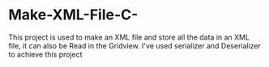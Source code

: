 # Make-XML-File-C-
This project is used to make an XML file and store all the data in an XML file, it can also be Read in the Gridview. I've used serializer and Deserializer to achieve this project
